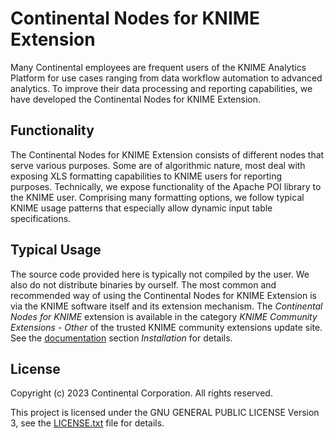 Continental Nodes for KNIME Extension
=====================================

Many Continental employees are frequent users of the KNIME Analytics Platform for use cases ranging from data workflow automation to advanced analytics. To improve their data processing and reporting capabilities, we have developed the Continental Nodes for KNIME Extension.


Functionality
-------------

The Continental Nodes for KNIME Extension consists of different nodes that serve various purposes. Some are of algorithmic nature, most deal with exposing XLS formatting capabilities to KNIME users for reporting purposes. Technically, we expose functionality of the Apache POI library to the KNIME user. Comprising many formatting options, we follow typical KNIME usage patterns that especially allow dynamic input table specifications.


Typical Usage
-------------

The source code provided here is typically not compiled by the user. We also do not distribute binaries by ourself. The most common and recommended way of using the Continental Nodes for KNIME Extension is via the KNIME software itself and its extension mechanism. The *Continental Nodes for KNIME* extension is available in the category *KNIME Community Extensions - Other* of the trusted KNIME community extensions update site. See the [documentation](https://www.knime.com/community/continental-nodes-for-knime) section *Installation* for details.


License
-------

Copyright (c) 2023 Continental Corporation. All rights reserved.

This project is licensed under the GNU GENERAL PUBLIC LICENSE Version 3, see the [LICENSE.txt](https://github.com/continental/continental-nodes-for-knime/blob/master/LICENSE.txt) file for details.
